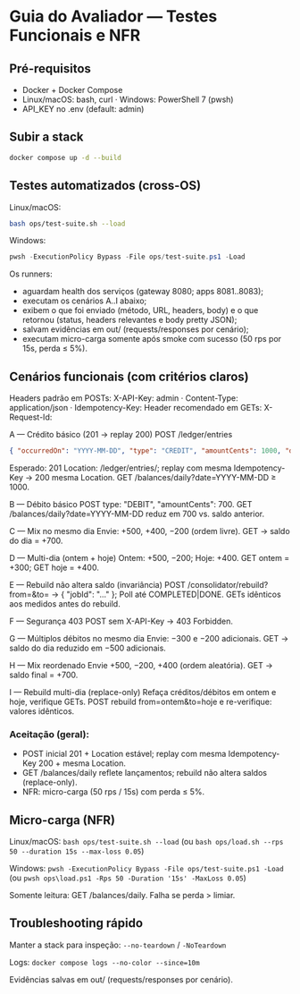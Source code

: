 # Guia do Avaliador — Testes Funcionais e NFR

## Pré-requisitos
- Docker + Docker Compose
- Linux/macOS: bash, curl · Windows: PowerShell 7 (pwsh)
- API_KEY no .env (default: admin)

## Subir a stack
```bash
docker compose up -d --build
```

## Testes automatizados (cross-OS)
Linux/macOS:
```bash
bash ops/test-suite.sh --load
```
Windows:
```powershell
pwsh -ExecutionPolicy Bypass -File ops/test-suite.ps1 -Load
```

Os runners:
- aguardam health dos serviços (gateway 8080; apps 8081..8083);
- executam os cenários A..I abaixo;
- exibem o que foi enviado (método, URL, headers, body) e o que retornou (status, headers relevantes e body pretty JSON);
- salvam evidências em out/ (requests/responses por cenário);
- executam micro-carga somente após smoke com sucesso (50 rps por 15s, perda ≤ 5%).

## Cenários funcionais (com critérios claros)

Headers padrão em POSTs:
X-API-Key: admin · Content-Type: application/json · Idempotency-Key: <GUID>
Header recomendado em GETs: X-Request-Id: <GUID>

A — Crédito básico (201 → replay 200)
POST /ledger/entries
```json
{ "occurredOn": "YYYY-MM-DD", "type": "CREDIT", "amountCents": 1000, "description": "smoke" }
```
Esperado: 201 Location: /ledger/entries/<id>; replay com mesma Idempotency-Key → 200 mesma Location. GET /balances/daily?date=YYYY-MM-DD ≥ 1000.

B — Débito básico
POST type: "DEBIT", "amountCents": 700. GET /balances/daily?date=YYYY-MM-DD reduz em 700 vs. saldo anterior.

C — Mix no mesmo dia
Envie: +500, +400, −200 (ordem livre). GET → saldo do dia = +700.

D — Multi-dia (ontem + hoje)
Ontem: +500, −200; Hoje: +400. GET ontem = +300; GET hoje = +400.

E — Rebuild não altera saldo (invariância)
POST /consolidator/rebuild?from=<ontem>&to=<hoje> → { "jobId": "..." }; Poll até COMPLETED|DONE. GETs idênticos aos medidos antes do rebuild.

F — Segurança 403
POST sem X-API-Key → 403 Forbidden.

G — Múltiplos débitos no mesmo dia
Envie: −300 e −200 adicionais. GET → saldo do dia reduzido em −500 adicionais.

H — Mix reordenado
Envie +500, −200, +400 (ordem aleatória). GET → saldo final = +700.

I — Rebuild multi-dia (replace-only)
Refaça créditos/débitos em ontem e hoje, verifique GETs. POST rebuild from=ontem&to=hoje e re-verifique: valores idênticos.

### Aceitação (geral):
- POST inicial 201 + Location estável; replay com mesma Idempotency-Key 200 + mesma Location.
- GET /balances/daily reflete lançamentos; rebuild não altera saldos (replace-only).
- NFR: micro-carga (50 rps / 15s) com perda ≤ 5%.

## Micro-carga (NFR)
Linux/macOS: `bash ops/test-suite.sh --load` (ou `bash ops/load.sh --rps 50 --duration 15s --max-loss 0.05`)

Windows: `pwsh -ExecutionPolicy Bypass -File ops/test-suite.ps1 -Load` (ou `pwsh ops\load.ps1 -Rps 50 -Duration '15s' -MaxLoss 0.05`)

Somente leitura: GET /balances/daily. Falha se perda > limiar.

## Troubleshooting rápido
Manter a stack para inspeção: `--no-teardown` / `-NoTeardown`

Logs: `docker compose logs --no-color --since=10m`

Evidências salvas em out/ (requests/responses por cenário).
